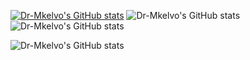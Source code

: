 [![Dr-Mkelvo's GitHub stats](https://github-readme-stats.vercel.app/api?username=Dr-mkelvo)](https://github.com/anuraghazra/github-readme-stats)
![Dr-Mkelvo's GitHub stats](https://github-readme-stats.vercel.app/api?username=dr-mkelvo&count_private=true&show_icons=true&theme=radical)
![Dr-Mkelvo's GitHub stats](https://github-readme-stats.vercel.app/api?username=dr-mkelvo&show_icons=true)



![Dr-Mkelvo's GitHub stats](https://github-readme-stats.vercel.app/api?username=dr-mkelvo&show_icons=true&theme=radical)

